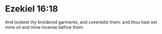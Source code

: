 # Ezekiel 16:18

And tookest thy broidered garments, and coveredst them: and thou hast set mine oil and mine incense before them.